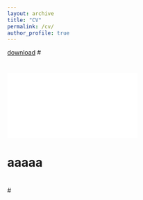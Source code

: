 ```yaml
---
layout: archive
title: "CV"
permalink: /cv/
author_profile: true
---
```

[download](SaraMoshtari_Resume_Sep2021.pdf)
#<object data="cv.pdf" type="application/pdf" width="700px" height="700px">
 #   <embed src="cv.pdf">
 #   <p>aaaaa</p>
 #   </embed>
#</object>

